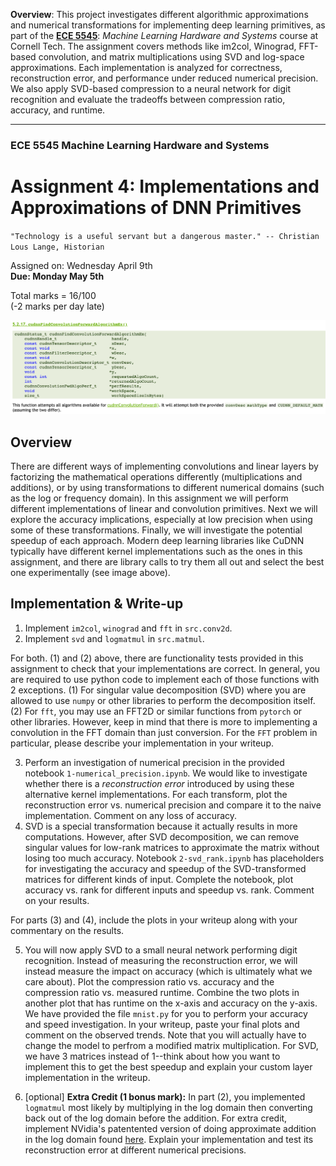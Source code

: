 **Overview**: This project investigates different algorithmic approximations and numerical transformations for implementing deep learning primitives, as part of the [**ECE 5545**](https://abdelfattah-class.github.io/ece5545/): _Machine Learning Hardware and Systems_ course at Cornell Tech. The assignment covers methods like im2col, Winograd, FFT-based convolution, and matrix multiplications using SVD and log-space approximations. Each implementation is analyzed for correctness, reconstruction error, and performance under reduced numerical precision. We also apply SVD-based compression to a neural network for digit recognition and evaluate the tradeoffs between compression ratio, accuracy, and runtime.

---

### ECE 5545 Machine Learning Hardware and Systems

# Assignment 4: Implementations and Approximations of DNN Primitives

`"Technology is a useful servant but a dangerous master." -- Christian Lous Lange, Historian`

Assigned on: Wednesday April 9th    
**Due: Monday May 5th**

Total marks = 16/100    
(-2 marks per day late)

![](data/cudnn.png)



## Overview

There are different ways of implementing convolutions and linear layers by factorizing the mathematical operations differently (multiplications and additions), or by using transformations to different numerical domains (such as the log or frequency domain). In this assignment we will perform different implementations of linear and convolution primitives. Next we will explore the accuracy implications, especially at low precision when using some of these transformations. Finally, we will investigate the potential speedup of each approach. Modern deep learning libraries like CuDNN typically have different kernel implementations such as the ones in this assignment, and there are library calls to try them all out and select the best one experimentally (see image above).

## Implementation & Write-up

1. Implement `im2col`, `winograd` and `fft` in `src.conv2d`.
2. Implement `svd` and `logmatmul` in `src.matmul`.

For both. (1) and (2) above, there are functionality tests provided in this assignment to check that your implementations are correct. In general, you are required to use python code to implement each of those functions with 2 exceptions. (1) For singular value decomposition (SVD) where you are allowed to use `numpy` or other libraries to perform the decomposition itself. (2) For `fft`, you may use an FFT2D or similar functions from `pytorch` or other libraries. However, keep in mind that there is more to implementing a convolution in the FFT domain than just conversion. For the `FFT` problem in particular, please describe your implementation in your writeup.

3. Perform an investigation of numerical precision in the provided notebook `1-numerical_precision.ipynb`. We would like to investigate whether there is a _reconstruction error_ introduced by using these alternative kernel implementations. For each transform, plot the reconstruction error vs. numerical precision and compare it to the naive implementation. Comment on any loss of accuracy.
4. SVD is a special transformation because it actually results in more computations. However, after SVD decomposition, we can remove singular values for low-rank matrices to approximate the matrix without losing too much accuracy. Notebook `2-svd_rank.ipynb` has placeholders for investigating the accuracy and speedup of the SVD-transformed matrices for different kinds of input. Complete the notebook, plot accuracy vs. rank for different inputs and speedup vs. rank. Comment on your results.

For parts (3) and (4), include the plots in your writeup along with your commentary on the results.

5. You will now apply SVD to a small neural network performing digit recognition. Instead of measuring the reconstruction error, we will instead measure the impact on accuracy (which is ultimately what we care about). Plot the compression ratio vs. accuracy and the compression ratio vs. measured runtime. Combine the two plots in another plot that has runtime on the x-axis and accuracy on the y-axis. We have provided the file `mnist.py` for you to perform your accuracy and speed investigation. In your writeup, paste your final plots and comment on the observed trends. Note that you will actually have to change the model to perfrom a modified matrix multiplication. For SVD, we have 3 matrices instead of 1--think about how you want to implement this to get the best speedup and explain your custom layer implementation in the writeup.

6. [optional] **Extra Credit (1 bonus mark):**  In part (2), you implemented `logmatmul` most likely by multiplying in the log domain then converting back out of the log domain before the addition. For extra credit, implement NVidia's patentented version of doing approximate addition in the log domain found [here](https://uspto.report/patent/app/20210056446). Explain your implementation and test its reconstruction error at different numerical precisions.
